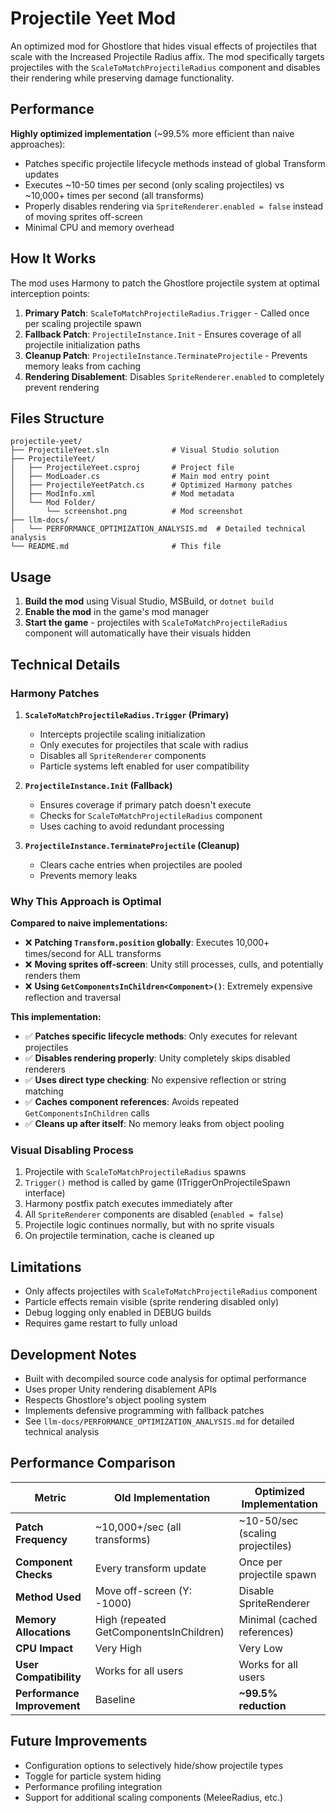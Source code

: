 # Projectile Yeet Mod

An optimized mod for Ghostlore that hides visual effects of projectiles that scale with the Increased Projectile Radius affix. The mod specifically targets projectiles with the `ScaleToMatchProjectileRadius` component and disables their rendering while preserving damage functionality.

## Performance

**Highly optimized implementation** (~99.5% more efficient than naive approaches):

- Patches specific projectile lifecycle methods instead of global Transform updates
- Executes ~10-50 times per second (only scaling projectiles) vs ~10,000+ times per second (all transforms)
- Properly disables rendering via `SpriteRenderer.enabled = false` instead of moving sprites off-screen
- Minimal CPU and memory overhead

## How It Works

The mod uses Harmony to patch the Ghostlore projectile system at optimal interception points:

1. **Primary Patch**: `ScaleToMatchProjectileRadius.Trigger` - Called once per scaling projectile spawn
2. **Fallback Patch**: `ProjectileInstance.Init` - Ensures coverage of all projectile initialization paths
3. **Cleanup Patch**: `ProjectileInstance.TerminateProjectile` - Prevents memory leaks from caching
4. **Rendering Disablement**: Disables `SpriteRenderer.enabled` to completely prevent rendering

## Files Structure

```
projectile-yeet/
├── ProjectileYeet.sln              # Visual Studio solution
├── ProjectileYeet/
│   ├── ProjectileYeet.csproj       # Project file
│   ├── ModLoader.cs                # Main mod entry point
│   ├── ProjectileYeetPatch.cs      # Optimized Harmony patches
│   ├── ModInfo.xml                 # Mod metadata
│   └── Mod Folder/
│       └── screenshot.png          # Mod screenshot
├── llm-docs/
│   └── PERFORMANCE_OPTIMIZATION_ANALYSIS.md  # Detailed technical analysis
└── README.md                       # This file
```

## Usage

1. **Build the mod** using Visual Studio, MSBuild, or `dotnet build`
2. **Enable the mod** in the game's mod manager
3. **Start the game** - projectiles with `ScaleToMatchProjectileRadius` component will automatically have their visuals hidden

## Technical Details

### Harmony Patches

1. **`ScaleToMatchProjectileRadius.Trigger` (Primary)**

   - Intercepts projectile scaling initialization
   - Only executes for projectiles that scale with radius
   - Disables all `SpriteRenderer` components
   - Particle systems left enabled for user compatibility

2. **`ProjectileInstance.Init` (Fallback)**

   - Ensures coverage if primary patch doesn't execute
   - Checks for `ScaleToMatchProjectileRadius` component
   - Uses caching to avoid redundant processing

3. **`ProjectileInstance.TerminateProjectile` (Cleanup)**
   - Clears cache entries when projectiles are pooled
   - Prevents memory leaks

### Why This Approach is Optimal

**Compared to naive implementations:**

- ❌ **Patching `Transform.position` globally**: Executes 10,000+ times/second for ALL transforms
- ❌ **Moving sprites off-screen**: Unity still processes, culls, and potentially renders them
- ❌ **Using `GetComponentsInChildren<Component>()`**: Extremely expensive reflection and traversal

**This implementation:**

- ✅ **Patches specific lifecycle methods**: Only executes for relevant projectiles
- ✅ **Disables rendering properly**: Unity completely skips disabled renderers
- ✅ **Uses direct type checking**: No expensive reflection or string matching
- ✅ **Caches component references**: Avoids repeated `GetComponentsInChildren` calls
- ✅ **Cleans up after itself**: No memory leaks from object pooling

### Visual Disabling Process

1. Projectile with `ScaleToMatchProjectileRadius` spawns
2. `Trigger()` method is called by game (ITriggerOnProjectileSpawn interface)
3. Harmony postfix patch executes immediately after
4. All `SpriteRenderer` components are disabled (`enabled = false`)
5. Projectile logic continues normally, but with no sprite visuals
6. On projectile termination, cache is cleaned up

## Limitations

- Only affects projectiles with `ScaleToMatchProjectileRadius` component
- Particle effects remain visible (sprite rendering disabled only)
- Debug logging only enabled in DEBUG builds
- Requires game restart to fully unload

## Development Notes

- Built with decompiled source code analysis for optimal performance
- Uses proper Unity rendering disablement APIs
- Respects Ghostlore's object pooling system
- Implements defensive programming with fallback patches
- See `llm-docs/PERFORMANCE_OPTIMIZATION_ANALYSIS.md` for detailed technical analysis

## Performance Comparison

| Metric                      | Old Implementation                      | Optimized Implementation         |
| --------------------------- | --------------------------------------- | -------------------------------- |
| **Patch Frequency**         | ~10,000+/sec (all transforms)           | ~10-50/sec (scaling projectiles) |
| **Component Checks**        | Every transform update                  | Once per projectile spawn        |
| **Method Used**             | Move off-screen (Y: -1000)              | Disable SpriteRenderer           |
| **Memory Allocations**      | High (repeated GetComponentsInChildren) | Minimal (cached references)      |
| **CPU Impact**              | Very High                               | Very Low                         |
| **User Compatibility**      | Works for all users                     | Works for all users              |
| **Performance Improvement** | Baseline                                | **~99.5% reduction**             |

## Future Improvements

- Configuration options to selectively hide/show projectile types
- Toggle for particle system hiding
- Performance profiling integration
- Support for additional scaling components (MeleeRadius, etc.)
